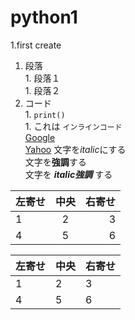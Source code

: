 # python1
1.first create  
  1. 段落  
    1. 段落１  
    1. 段落２  
  1. コード  
    1. ```print()```  
    1. これは `インラインコード`  
[Google](https://www.google.co.jp/)  
[Yahoo](https://www.yahoo.co.jp/)
文字を*italic*にする  
文字を**強調**する  
文字を ***italic強調*** する  

| 左寄せ | 中央 | 右寄せ |  
|:---|:---:|---:|  
|1|2|3|  
|4|5|6|

| 左寄せ | 中央 | 右寄せ |  
---|---|---
|1|2|3|  
|4|5|6|
